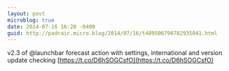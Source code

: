 ```yaml
---
layout: post
microblog: true
date: 2014-07-16 16:28 -0400
guid: http://padraic.micro.blog/2014/07/16/t489506790782935041.html
---
```

v2.3 of @launchbar forecast action with settings, international and version update checking [https://t.co/D6hSOGCsfO](https://t.co/D6hSOGCsfO)
